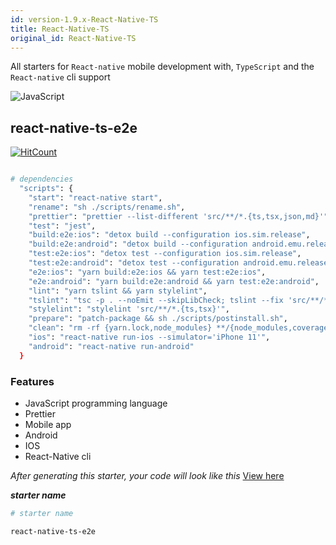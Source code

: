 ```yaml
---
id: version-1.9.x-React-Native-TS
title: React-Native-TS
original_id: React-Native-TS
---
```


All starters for `React-native` mobile development with, `TypeScript` and the `React-native` cli support

<img alt="JavaScript" src="/img/react-native.png" class="docImage"/>

## react-native-ts-e2e

[![HitCount](http://hits.dwyl.com/AnayoOleru/quicksi/ree/master/templates/typescript/react-native-ts/react-native-ts-e2e.svg)](http://hits.dwyl.com/AnayoOleru/quicksi/tree/master/templates/typescript/react-native-ts/react-native-ts-e2e) 


```sh

# dependencies
  "scripts": {
    "start": "react-native start",
    "rename": "sh ./scripts/rename.sh",
    "prettier": "prettier --list-different 'src/**/*.{ts,tsx,json,md}'",
    "test": "jest",
    "build:e2e:ios": "detox build --configuration ios.sim.release",
    "build:e2e:android": "detox build --configuration android.emu.release",
    "test:e2e:ios": "detox test --configuration ios.sim.release",
    "test:e2e:android": "detox test --configuration android.emu.release",
    "e2e:ios": "yarn build:e2e:ios && yarn test:e2e:ios",
    "e2e:android": "yarn build:e2e:android && yarn test:e2e:android",
    "lint": "yarn tslint && yarn stylelint",
    "tslint": "tsc -p . --noEmit --skipLibCheck; tslint --fix 'src/**/*.{ts,tsx}' -p .",
    "stylelint": "stylelint 'src/**/*.{ts,tsx}'",
    "prepare": "patch-package && sh ./scripts/postinstall.sh",
    "clean": "rm -rf {yarn.lock,node_modules} **/{node_modules,coverage,build,Pods,Podfile.lock,yarn.lock}",
    "ios": "react-native run-ios --simulator='iPhone 11'",
    "android": "react-native run-android"
  }
```
### Features
- JavaScript programming language
- Prettier
- Mobile app
- Android 
- IOS
- React-Native cli


*After generating this starter, your code will look like this*
[View here](https://github.com/AnayoOleru/quicksi/tree/master/templates/typescript/react-native-ts/react-native-ts-e2e)

***starter name***

```bash
# starter name

react-native-ts-e2e
```